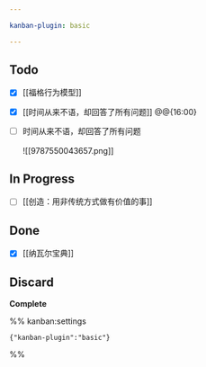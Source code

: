 ```yaml
---

kanban-plugin: basic

---
```


## Todo

- [x] [[福格行为模型]]
- [x] [[时间从来不语，却回答了所有问题]] @@{16:00}
- [ ] 时间从来不语，却回答了所有问题<br><br>![[9787550043657.png]]


## In Progress

- [ ] [[创造：用非传统方式做有价值的事]]


## Done

- [x] [[纳瓦尔宝典]]


## Discard

**Complete**




%% kanban:settings
```
{"kanban-plugin":"basic"}
```
%%